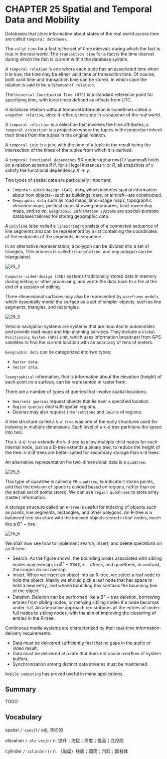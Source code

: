 # CHAPTER 25 Spatial and Temporal Data and Mobility



Databases that store information about states of the real world across time are called `temporal databases`.

The `valid time` for a fact is the set of time intervals during which the fact is true in the real world. The `transaction time` for a fact is the time interval during which the fact is current within the database system.

A `temporal relation` is one where each tuple has an associated time when it is true; the time may be either valid time or transaction time. Of course, both valid time and transaction time can be stored, in which case the relation is said to be a `bitemporal relation`.

The `Universal Coordinated Time (UTC)` is a standard reference point for specifying time, with local times defined as offsets from UTC.

A database relation without temporal information is sometimes called a `snapshot relation`, since it reflects the state in a snapshot of the real world.

A `temporal selection` is a selection that involves the time attributes; a `temporal projection` is a projection where the tuples in the projection inherit their times from the tuples in the original relation.

A `temporal join` is a join, with the time of a tuple in the result being the intersection of the times of the tuples from which it is derived.

A `temporal functional dependency` $X \underrightarrow{T} \gamma$ holds on a relation schema $R$ if, for all legal instances $\gamma$ or $R$, all snapshots of $\gamma$ satisfy the functional dependency $X \rightarrow \gamma$.

Two types of spatial data are particularly important:

- `Computer-aided-design (CAD) data`, which includes spatial information about how objects--such as buildings, cars, or aircraft--are constructed.
- `Geographic data` such as road maps, land-usage maps, topographic elevation maps, political maps showing boundaries, land-ownership maps, and so on. `Geographic information systems` are special-purpose databases tailored for storing geographic data.

A `polyline` (also called a `linestring`) consists of a connected sequence of line segments and can be represented by a list containing the coordinates of the endpoints of the segments, in sequence.

In an alternative representation, a polygon can be divided into a set of triangles, This process is called `triangulation`, and any polygon can be triangulated.

![25_2](res/25_2.png)

`Computer-aided-design (CAD)` systems traditionally stored data in memory during editing or other processing, and wrote the data back to a file at the end of a session of editing.

Three-dimensional surfaces may also be represented by `wireframe models`, which essentially model the surface as a set of simpler objects, such as line segments, triangles, and rectangles.

![25_3](res/25_3.png)

Vehicle navigation systems are systems that are mounted in automobiles and provide road maps and trip-planning services. They include a `Global Positioning System (GPS)` unit, which uses information broadcast from GPS satellites to find the current location with an accuracy of tens of meters.

`Geographic data` can be categorized into two types:

- `Raster data`.
- `Vector data`.

`Topographical` information, that is information about the elevation (height) of each point on a surface, can be represented in raster form.

There are a number of types of queries that involve spatial locations:

- `Nearness queries` request objects that lie near a specified location.
- `Region queries` deal with spatial regions.
- Queries may also request `intersections` and `unions` of regions.

A tree structure called a `k-d tree` was one of the early structures used for indexing in multiple dimensions. Each level of a k-d tree partitions the space into two.

The `k-d-B tree` extends the k-d tree to allow multiple child nodes for each internal node, just as a B-tree extends a binary tree, to reduce the height of the tree. k-d-B trees are better suited for secondary storage than k-d trees.

An alternative representation fro two-dimensional data is a `quadtree`.

![25_5](res/25_5.png)

This type of quadtree is called a `PR quadtree`, to indicate it stores points, and that the division of space is divided based on regions, rather than on the actual set of points stored. We can use `region quadtrees` to store array (raster) information.

A storage structure called an `R-tree` is useful for indexing of objects such as points, line segments, rectangles, and other polygons. An R-tree is a balanced tree structure with the indexed objects stored in leaf nodes, much like a $B^{+}-tree$.

![25_6](res/25_6.png)

We shall now see how to implement search, insert, and delete operations on an R-tree:

- Search. As the figure shows, the bounding boxes associated with sibling nodes may overlap; in $B^{+}-trees$, $k-d trees$, and quadtrees, in contrast, the ranges do not overlap.
- Insert. When we insert an object into an R-tree, we select a leaf node to hold the object. Ideally we should pick a leaf node that has space to hold a new entry, and whose bounding box contains the bounding box of the object.
- Deletion. Deletion can be performed like a $B^{+}-tree$ deletion, borrowing entries from sibling nodes, or merging sibling nodes if a node becomes under-full. An alternative approach redistributes all the entries of under-full nodes to sibling nodes, with the aim of improving the clustering of entries in the R-tree.

Continuous media systems are characterized by their real-time information-delivery requirements:

- Data must be delivered sufficiently fast that no gaps in the audio or video result.
- Data must be delivered at a rate that does not cause overflow of system buffers.
- Synchronization among distinct data streams must be maintained.

`Mobile computing` has proved useful in many applications.



## Summary

TODO



## Vocabulary

spatial `/'speɪʃl/` adj. 空间的

elevation `/ˌelɪ'veɪʃn/` n. 提升；海拔；高度；提高；立视图

cylinder `/'sɪlɪndə(r)/` n. （磁盘）柱面；圆筒；汽缸；圆柱体

